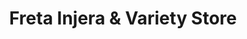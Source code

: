 ---
title: "Freta Injera & Variety Store"
url: /toronto/freta-injera-and-variety-store/
shop: convenience
---
